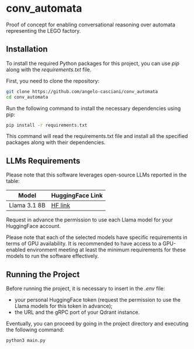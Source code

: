 # conv_automata

Proof of concept for enabling conversational reasoning over automata representing the LEGO factory.

## Installation

To install the required Python packages for this project, you can use *pip* along with the *requirements.txt* file.

First, you need to clone the repository:
```bash
git clone https://github.com/angelo-casciani/conv_automata
cd conv_automata
```

Run the following command to install the necessary dependencies using pip:
```bash
pip install -r requirements.txt
```

This command will read the requirements.txt file and install all the specified packages along with their dependencies.

## LLMs Requirements

Please note that this software leverages open-source LLMs reported in the table:

| Model | HuggingFace Link |
|-----------|-----------|
| Llama 3.1 8B | [HF link](https://huggingface.co/meta-llama/Meta-Llama-3.1-8B-Instruct) |

Request in advance the permission to use each Llama model for your HuggingFace account.

Please note that each of the selected models have specific requirements in terms of GPU availability.
It is recommended to have access to a GPU-enabled environment meeting at least the minimum requirements for these models to run the software effectively.

## Running the Project
Before running the project, it is necessary to insert in the *.env* file:
- your personal HuggingFace token (request the permission to use the Llama models for this token in advance);
- the URL and the gRPC port of your Qdrant instance.

Eventually, you can proceed by going in the project directory and executing the following command:
```bash
python3 main.py
```